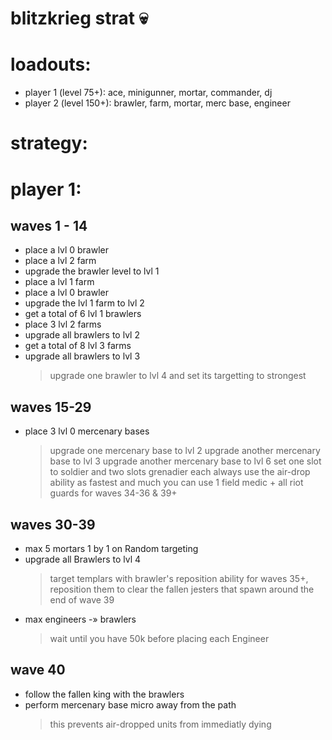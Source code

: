 # blitzkrieg strat :skull:

# loadouts:
- player 1 (level 75+): ace, minigunner, mortar, commander, dj
- player 2 (level 150+): brawler, farm, mortar, merc base, engineer

# strategy:

# player 1:
## waves 1 - 14
- place a lvl 0 brawler
- place a lvl 2 farm
- upgrade the brawler level to lvl 1
- place a lvl 1 farm
- place a lvl 0 brawler
- upgrade the lvl 1 farm to lvl 2
- get a total of 6 lvl 1 brawlers
- place 3 lvl 2 farms
- upgrade all brawlers to lvl 2
- get a total of 8 lvl 3 farms
- upgrade all brawlers to lvl 3
  > upgrade one brawler to lvl 4 and set its targetting to strongest

## waves 15-29
- place 3 lvl 0 mercenary bases
  >
  > upgrade one mercenary base to lvl 2
  > upgrade another mercenary base to lvl 3
  > upgrade another mercenary base to lvl 6
  > set one slot to soldier and two slots grenadier each
  > always use the air-drop ability as fastest and much you can
  > use 1 field medic + all riot guards for waves 34-36 & 39+

## waves 30-39
- max 5 mortars 1 by 1 on Random targeting
- upgrade all Brawlers to lvl 4
  > target templars with brawler's reposition ability for waves 35+, reposition them to clear the fallen jesters that spawn around the end of wave 39
- max engineers -» brawlers
  > wait until you have 50k before placing each Engineer
  
## wave 40
- follow the fallen king with the brawlers
- perform mercenary base micro away from the path
  > this prevents air-dropped units from immediatly dying
